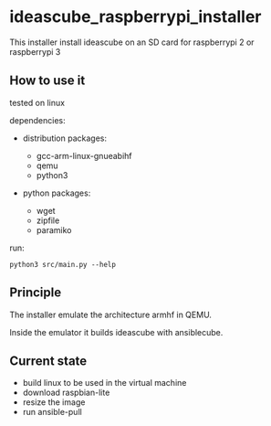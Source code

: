 # ideascube_raspberrypi_installer

This installer install ideascube on an SD card for raspberrypi 2 or raspberrypi 3

## How to use it

tested on linux

dependencies:

* distribution packages:
  * gcc-arm-linux-gnueabihf
  * qemu
  * python3

* python packages:
  * wget
  * zipfile
  * paramiko

run:

`python3 src/main.py --help`

## Principle

The installer emulate the architecture armhf in QEMU.

Inside the emulator it builds ideascube with ansiblecube.

## Current state

* build linux to be used in the virtual machine
* download raspbian-lite
* resize the image
* run ansible-pull
